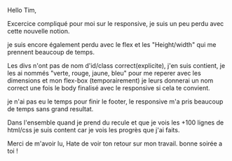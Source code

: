 Hello Tim, 

Excercice compliqué pour moi sur le responsive, je suis un peu perdu avec cette nouvelle notion. 

je suis encore également perdu avec le flex et les "Height/width" qui me prennent beaucoup de temps. 

Les divs n'ont pas de nom d'id/class correct(explicite), j'en suis contient, je les ai nommés "verte, rouge, jaune, bleu" pour me reperer avec les dimensions et mon flex-box (temporairement)
je leurs donnerai un nom correct une fois le body finalisé avec le responsive si cela te convient. 

je n'ai pas eu le temps pour finir le footer, le responsive m'a pris beaucoup de temps sans grand resultat. 

Dans l'ensemble quand je prend du recule et que je vois les +100 lignes de html/css je suis content car je vois les progrès que j'ai faits. 

Merci de m'avoir lu, 
Hate de voir ton retour sur mon travail. 
bonne soirée a toi ! 


